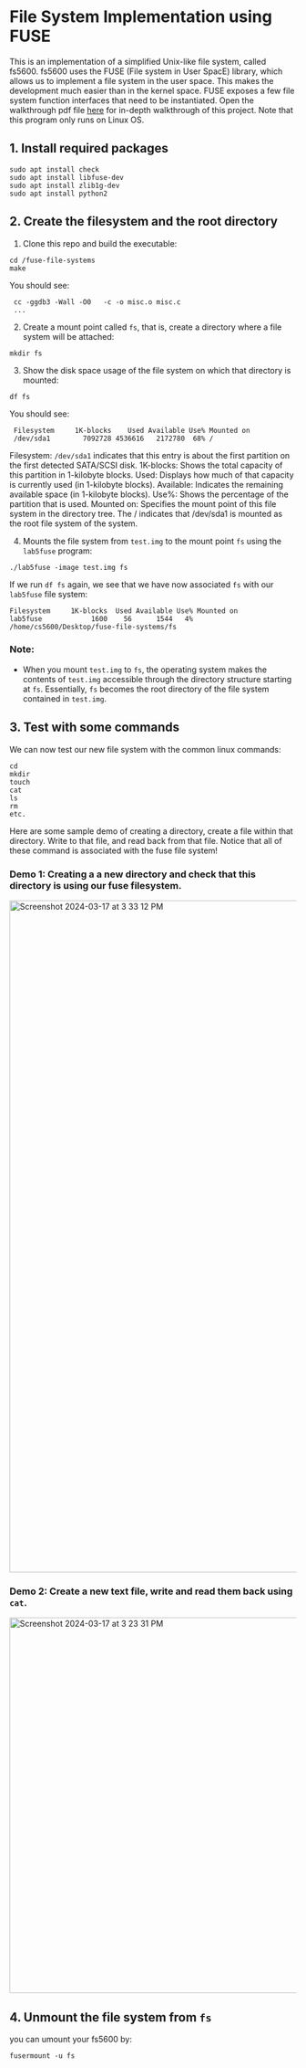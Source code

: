 # File System Implementation using FUSE

This is an implementation of a simplified Unix-like file system, called fs5600.
fs5600 uses the FUSE (File system in User SpacE) library, which allows us to implement a file system in the user space. This makes the development much easier than in the kernel space. FUSE exposes a few file system function interfaces that need to be instantiated.
Open the walkthrough pdf file [here](https://github.com/freecode23/fuse-file-systems/blob/main/walkthrough.pdf) for in-depth walkthrough of this project. Note that this program only runs on Linux OS.

## 1. Install required packages
```
sudo apt install check
sudo apt install libfuse-dev
sudo apt install zlib1g-dev
sudo apt install python2
```

## 2. Create the filesystem and the root directory
1. Clone this repo and build the executable:
```
cd /fuse-file-systems
make 
```
You should see:
```
 cc -ggdb3 -Wall -O0   -c -o misc.o misc.c
 ...
```
2. Create a mount point called `fs`, that is, create a directory where a file system will be attached:
```
mkdir fs
```

3. Show the disk space usage of the file system on which that directory is mounted:
```
df fs
```
You should see:
```
 Filesystem     1K-blocks    Used Available Use% Mounted on
 /dev/sda1        7092728 4536616   2172780  68% /
```
Filesystem: `/dev/sda1` indicates that this entry is about the first partition on the first detected SATA/SCSI disk.
1K-blocks: Shows the total capacity of this partition in 1-kilobyte blocks.
Used: Displays how much of that capacity is currently used (in 1-kilobyte blocks).
Available: Indicates the remaining available space (in 1-kilobyte blocks).
Use%: Shows the percentage of the partition that is used.
Mounted on: Specifies the mount point of this file system in the directory tree. The / indicates that /dev/sda1 is mounted as the root file system of the system.

4. Mounts the file system from `test.img` to the mount point `fs` using the `lab5fuse` program:
```
./lab5fuse -image test.img fs
```

If we run `df fs` again, we see that we have now associated `fs` with our `lab5fuse` file system:
```
Filesystem     1K-blocks  Used Available Use% Mounted on
lab5fuse            1600    56      1544   4% /home/cs5600/Desktop/fuse-file-systems/fs
```


### Note:
- When you mount `test.img` to `fs`, the operating system makes the contents of `test.img` accessible through the directory structure starting at `fs`. Essentially, `fs` becomes the root directory of the file system contained in `test.img`.

## 3. Test with some commands

We can now test our new file system with the common linux commands:
```
cd
mkdir
touch
cat
ls
rm
etc.
```
Here are some sample demo of creating a directory, create a file within that directory.
Write to that file, and read back from that file.
Notice that all of these command is associated with the fuse file system!
### Demo 1: Creating a a new directory and check that this directory is using our fuse filesystem.
<img width="1177" alt="Screenshot 2024-03-17 at 3 33 12 PM" src="https://github.com/freecode23/fuse-file-systems/assets/67333705/e117f42d-37e3-4f58-a33f-16945f3a4794">

### Demo 2: Create a new text file, write and read them back using `cat`.
<img width="658" alt="Screenshot 2024-03-17 at 3 23 31 PM" src="https://github.com/freecode23/fuse-file-systems/assets/67333705/cebc1bcd-a812-4425-a9c9-c5c602ccdb42">

## 4. Unmount the file system from `fs`
you can umount your fs5600 by:
```
fusermount -u fs
```
